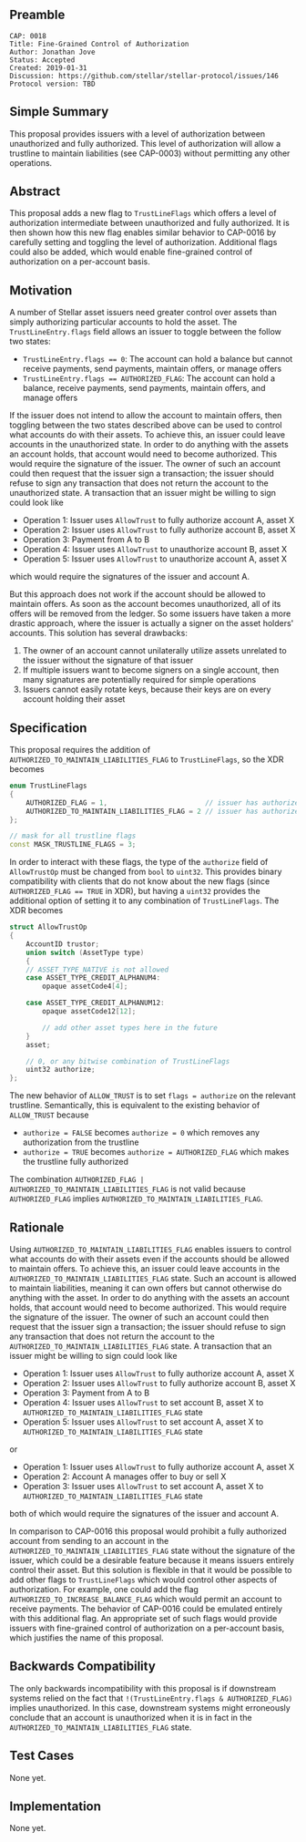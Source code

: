 ## Preamble

```
CAP: 0018
Title: Fine-Grained Control of Authorization
Author: Jonathan Jove
Status: Accepted
Created: 2019-01-31
Discussion: https://github.com/stellar/stellar-protocol/issues/146
Protocol version: TBD
```

## Simple Summary
This proposal provides issuers with a level of authorization between unauthorized and fully authorized. This level of authorization will allow a trustline to maintain liabilities (see CAP-0003) without permitting any other operations.

## Abstract
This proposal adds a new flag to `TrustLineFlags` which offers a level of authorization intermediate between unauthorized and fully authorized. It is then shown how this new flag enables similar behavior to CAP-0016 by carefully setting and toggling the level of authorization. Additional flags could also be added, which would enable fine-grained control of authorization on a per-account basis.

## Motivation
A number of Stellar asset issuers need greater control over assets than simply authorizing particular accounts to hold the asset. The `TrustLineEntry.flags` field allows an issuer to toggle between the follow two states:

- `TrustLineEntry.flags == 0`: The account can hold a balance but cannot receive payments, send payments, maintain offers, or manage offers
- `TrustLineEntry.flags == AUTHORIZED_FLAG`: The account can hold a balance, receive payments, send payments, maintain offers, and manage offers

If the issuer does not intend to allow the account to maintain offers, then toggling between the two states described above can be used to control what accounts do with their assets. To achieve this, an issuer could leave accounts in the unauthorized state. In order to do anything with the assets an account holds, that account would need to become authorized. This would require the signature of the issuer. The owner of such an account could then request that the issuer sign a transaction; the issuer should refuse to sign any transaction that does not return the account to the unauthorized state. A transaction that an issuer might be willing to sign could look like

- Operation 1: Issuer uses `AllowTrust` to fully authorize account A, asset X
- Operation 2: Issuer uses `AllowTrust` to fully authorize account B, asset X
- Operation 3: Payment from A to B
- Operation 4: Issuer uses `AllowTrust` to unauthorize account B, asset X
- Operation 5: Issuer uses `AllowTrust` to unauthorize account A, asset X

which would require the signatures of the issuer and account A.

But this approach does not work if the account should be allowed to maintain offers. As soon as the account becomes unauthorized, all of its offers will be removed from the ledger. So some issuers have taken a more drastic approach, where the issuer is actually a signer on the asset holders' accounts. This solution has several drawbacks:

1. The owner of an account cannot unilaterally utilize assets unrelated to the issuer without the signature of that issuer
2. If multiple issuers want to become signers on a single account, then many signatures are potentially required for simple operations
3. Issuers cannot easily rotate keys, because their keys are on every account holding their asset

## Specification
This proposal requires the addition of `AUTHORIZED_TO_MAINTAIN_LIABILITIES_FLAG` to `TrustLineFlags`, so the XDR becomes
```c++
enum TrustLineFlags
{
    AUTHORIZED_FLAG = 1,                        // issuer has authorized account to perform transactions with its credit
    AUTHORIZED_TO_MAINTAIN_LIABILITIES_FLAG = 2 // issuer has authorized account to maintain and reduce liabilities for its credit
};

// mask for all trustline flags
const MASK_TRUSTLINE_FLAGS = 3;
```

In order to interact with these flags, the type of the `authorize` field of `AllowTrustOp` must be changed from `bool` to `uint32`. This provides binary compatibility with clients that do not know about the new flags (since `AUTHORIZED_FLAG == TRUE` in XDR), but having a `uint32` provides the additional option of setting it to any combination of `TrustLineFlags`. The XDR becomes
```c++
struct AllowTrustOp
{
    AccountID trustor;
    union switch (AssetType type)
    {
    // ASSET_TYPE_NATIVE is not allowed
    case ASSET_TYPE_CREDIT_ALPHANUM4:
        opaque assetCode4[4];

    case ASSET_TYPE_CREDIT_ALPHANUM12:
        opaque assetCode12[12];

        // add other asset types here in the future
    }
    asset;

    // 0, or any bitwise combination of TrustLineFlags
    uint32 authorize;
};
```

The new behavior of `ALLOW_TRUST` is to set `flags = authorize` on the relevant trustline. Semantically, this is equivalent to the existing behavior of `ALLOW_TRUST` because

- `authorize = FALSE` becomes `authorize = 0` which removes any authorization from the trustline
- `authorize = TRUE` becomes `authorize = AUTHORIZED_FLAG` which makes the trustline fully authorized

The combination `AUTHORIZED_FLAG | AUTHORIZED_TO_MAINTAIN_LIABILITIES_FLAG` is not valid because `AUTHORIZED_FLAG` implies `AUTHORIZED_TO_MAINTAIN_LIABILITIES_FLAG`.

## Rationale
Using `AUTHORIZED_TO_MAINTAIN_LIABILITIES_FLAG` enables issuers to control what accounts do with their assets even if the accounts should be allowed to maintain offers. To achieve this, an issuer could leave accounts in the `AUTHORIZED_TO_MAINTAIN_LIABILITIES_FLAG` state. Such an account is allowed to maintain liabilities, meaning it can own offers but cannot otherwise do anything with the asset. In order to do anything with the assets an account holds, that account would need to become authorized. This would require the signature of the issuer. The owner of such an account could then request that the issuer sign a transaction; the issuer should refuse to sign any transaction that does not return the account to the `AUTHORIZED_TO_MAINTAIN_LIABILITIES_FLAG` state. A transaction that an issuer might be willing to sign could look like

- Operation 1: Issuer uses `AllowTrust` to fully authorize account A, asset X
- Operation 2: Issuer uses `AllowTrust` to fully authorize account B, asset X
- Operation 3: Payment from A to B
- Operation 4: Issuer uses `AllowTrust` to set account B, asset X to `AUTHORIZED_TO_MAINTAIN_LIABILITIES_FLAG` state
- Operation 5: Issuer uses `AllowTrust` to set account A, asset X to `AUTHORIZED_TO_MAINTAIN_LIABILITIES_FLAG` state

or

- Operation 1: Issuer uses `AllowTrust` to fully authorize account A, asset X
- Operation 2: Account A manages offer to buy or sell X
- Operation 3: Issuer uses `AllowTrust` to set account A, asset X to `AUTHORIZED_TO_MAINTAIN_LIABILITIES_FLAG` state

both of which would require the signatures of the issuer and account A.

In comparison to CAP-0016 this proposal would prohibit a fully authorized account from sending to an account in the `AUTHORIZED_TO_MAINTAIN_LIABILITIES_FLAG` state without the signature of the issuer, which could be a desirable feature because it means issuers entirely control their asset. But this solution is flexible in that it would be possible to add other flags to `TrustLineFlags` which would control other aspects of authorization. For example, one could add the flag `AUTHORIZED_TO_INCREASE_BALANCE_FLAG` which would permit an account to receive payments. The behavior of CAP-0016 could be emulated entirely with this additional flag. An appropriate set of such flags would provide issuers with fine-grained control of authorization on a per-account basis, which justifies the name of this proposal. 

## Backwards Compatibility
The only backwards incompatibility with this proposal is if downstream systems relied on the fact that `!(TrustLineEntry.flags & AUTHORIZED_FLAG)` implies unauthorized. In this case, downstream systems might erroneously conclude that an account is unauthorized when it is in fact in the `AUTHORIZED_TO_MAINTAIN_LIABILITIES_FLAG` state.

## Test Cases
None yet.

## Implementation
None yet.
